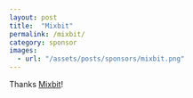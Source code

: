 ```yaml
---
layout: post
title:  "Mixbit"
permalink: /mixbit/
category: sponsor
images: 
  - url: "/assets/posts/sponsors/mixbit.png"
---
```


Thanks [Mixbit](http://mixbit.com)!
